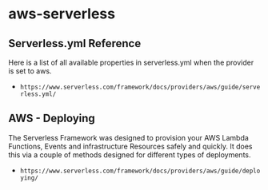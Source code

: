 # aws-serverless


## Serverless.yml Reference

Here is a list of all available properties in serverless.yml when the provider is set to aws.

- `https://www.serverless.com/framework/docs/providers/aws/guide/serverless.yml/`

## AWS - Deploying

The Serverless Framework was designed to provision your AWS Lambda Functions, Events and infrastructure Resources safely and quickly. It does this via a couple of methods designed for different types of deployments.

- `https://www.serverless.com/framework/docs/providers/aws/guide/deploying/`
